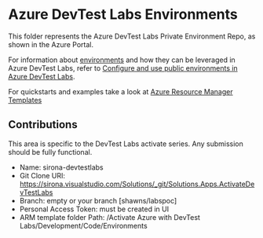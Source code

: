 # Azure DevTest Labs Environments

This folder represents the Azure DevTest Labs Private Environment Repo, as shown in the Azure Portal.

For information about [environments](https://docs.microsoft.com/en-us/azure/lab-services/devtest-lab-concepts#environment) and how they can be leveraged in Azure DevTest Labs, refer to [Configure and use public environments in Azure DevTest Labs](https://docs.microsoft.com/en-us/azure/lab-services/devtest-lab-configure-use-public-environments).

For quickstarts and examples take a look at [Azure Resource Manager Templates](https://github.com/Azure/azure-devtestlab/tree/master/Environments)

## Contributions

This area is specific to the DevTest Labs activate series.  Any submission should be fully functional.


- Name: sirona-devtestlabs
- Git Clone URI: https://sirona.visualstudio.com/Solutions/_git/Solutions.Apps.ActivateDevTestLabs
- Branch: empty or your branch [shawns/labspoc]
- Personal Access Token: must be created in UI
- ARM template folder Path: /Activate Azure with DevTest Labs/Development/Code/Environments